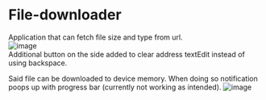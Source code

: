 # File-downloader
Application that can fetch file size and type from url.  
![image](https://user-images.githubusercontent.com/84517586/164272178-ad338fb8-05ce-4853-a78b-6f6a4c9efa68.png)  
Additional button on the side added to clear address textEdit instead of using backspace.

Said file can be downloaded to device memory. When doing so notification poops up with progress bar (currently not working as intended).
![image](https://user-images.githubusercontent.com/84517586/164272507-0b8f51bd-810e-49cc-bc73-7a8785666f78.png)

